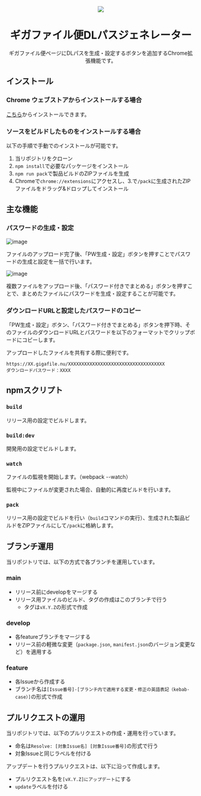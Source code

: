 <div align="center">
  <img src="https://github.com/woorld/gigafile-pwgen/assets/17719812/970cb615-94a1-4f36-9aa3-106539dc19c3">
  <h1>ギガファイル便DLパスジェネレーター</h1>
  <p>ギガファイル便ページにDLパスを生成・設定するボタンを追加するChrome拡張機能です。</p>
</div>

## インストール

### Chrome ウェブストアからインストールする場合

[こちら](https://chromewebstore.google.com/detail/%E3%82%AE%E3%82%AC%E3%83%95%E3%82%A1%E3%82%A4%E3%83%AB%E4%BE%BFdl%E3%83%91%E3%82%B9%E3%82%B8%E3%82%A7%E3%83%8D%E3%83%AC%E3%83%BC%E3%82%BF%E3%83%BC/kkoljllilbdfgfceichpnkhnjngahjcm)からインストールできます。

### ソースをビルドしたものをインストールする場合

以下の手順で手動でのインストールが可能です。

1. 当リポジトリをクローン
2. `npm install`で必要なパッケージをインストール
3. `npm run pack`で製品ビルドのZIPファイルを生成
4. Chromeで`chrome://extensions`にアクセスし、3.で`/pack`に生成されたZIPファイルをドラッグ&ドロップしてインストール

## 主な機能

### パスワードの生成・設定

![image](https://github.com/woorld/gigafile-pwgen/assets/17719812/8797af80-3529-49fc-a5a3-a0ba1760d67c)

ファイルのアップロード完了後、「PW生成・設定」ボタンを押すことでパスワードの生成と設定を一括で行います。

![image](https://github.com/woorld/gigafile-pwgen/assets/17719812/c18e3c5b-7ccc-4714-9b4f-377d1b6bd4ea)

複数ファイルをアップロード後、「パスワード付きでまとめる」ボタンを押すことで、まとめたファイルにパスワードを生成・設定することが可能です。

### ダウンロードURLと設定したパスワードのコピー

「PW生成・設定」ボタン、「パスワード付きでまとめる」ボタンを押下時、そのファイルのダウンロードURLとパスワードを以下のフォーマットでクリップボードにコピーします。

アップロードしたファイルを共有する際に便利です。

```
https://XX.gigafile.nu/XXXXXXXXXXXXXXXXXXXXXXXXXXXXXXXXXXXX
ダウンロードパスワード：XXXX
```

## npmスクリプト

### `build`

リリース用の設定でビルドします。

### `build:dev`

開発用の設定でビルドします。

### `watch`

ファイルの監視を開始します。（webpack --watch）

監視中にファイルが変更された場合、自動的に再度ビルドを行います。

### `pack`

リリース用の設定でビルドを行い（`build`コマンドの実行）、生成された製品ビルドをZIPファイルにして`/pack`に格納します。

## ブランチ運用

当リポジトリでは、以下の方式で各ブランチを運用しています。

### main

- リリース前にdevelopをマージする
- リリース用ファイルのビルド、タグの作成はこのブランチで行う
  - タグは`vX.Y.Z`の形式で作成

### develop

- 各featureブランチをマージする
- リリース前の軽微な変更（`package.json`, `manifest.json`のバージョン変更など）を適用する

### feature

- 各Issueから作成する
- ブランチ名は`[Issue番号]-[ブランチ内で適用する変更・修正の英語表記（kebab-case）]`の形式で作成

## プルリクエストの運用

当リポジトリでは、以下のプルリクエストの作成・運用を行っています。

- 命名は`Resolve: [対象Issue名] [対象Issue番号]`の形式で行う
- 対象Issueと同じラベルを付ける

アップデートを行うプルリクエストは、以下に沿って作成します。

- プルリクエスト名を`[vX.Y.Z]にアップデート`にする
- `update`ラベルを付ける
